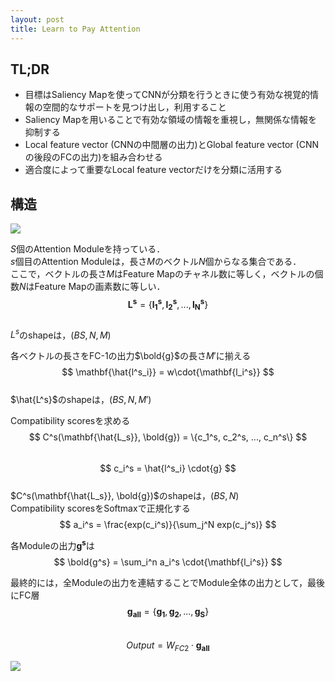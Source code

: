 ```yaml
---
layout: post
title: Learn to Pay Attention
---
```


## TL;DR
* 目標はSaliency Mapを使ってCNNが分類を行うときに使う有効な視覚的情報の空間的なサポートを見つけ出し，利用すること
* Saliency Mapを用いることで有効な領域の情報を重視し，無関係な情報を抑制する
* Local feature vector (CNNの中間層の出力)とGlobal feature vector (CNNの後段のFCの出力)を組み合わせる
* 適合度によって重要なLocal feature vectorだけを分類に活用する

## 構造
<img src="{{ site.baseurl }}/images/post/2018-05-06-Learn to Pay Attention/fig.png" />

$S$個のAttention Moduleを持っている．  
$s$個目のAttention Moduleは，長さ$M$のベクトル$N$個からなる集合である．  
ここで，ベクトルの長さ$M$はFeature Mapのチャネル数に等しく，ベクトルの個数$N$はFeature Mapの画素数に等しい．  
$$ \mathbf{L^s} = \{ \mathbf{l_1^s}, \mathbf{l_2^s}, ..., \mathbf{l_N^s} \} $$  
$L^s$のshapeは，$(BS, N, M)$  


各ベクトルの長さをFC-1の出力$\bold{g}$の長さ$M'$に揃える  
$$ \mathbf{\hat{l^s_i}} = w\cdot{\mathbf{l_i^s}} $$  
$\hat{L^s}$のshapeは，$(BS, N, M')$  

Compatibility scoresを求める  
$$ C^s(\mathbf{\hat{L_s}}, \bold{g}) = \{c_1^s, c_2^s, ..., c_n^s\} $$  
$$ c_i^s =  \hat{l^s_i} \cdot{g} $$  
$C^s(\mathbf{\hat{L_s}}, \bold{g})$のshapeは，$(BS, N)$  
Compatibility scoresをSoftmaxで正規化する  
$$ a_i^s =  \frac{exp(c_i^s)}{\sum_j^N exp(c_j^s)} $$  

各Moduleの出力$\mathbf{g^s}$は  
$$ \bold{g^s} = \sum_i^n a_i^s \cdot{\mathbf{l_i^s}} $$  

最終的には，全Moduleの出力を連結することでModule全体の出力として，最後にFC層  
$$ \mathbf{g_{all}} = \{ \mathbf{g_{1}}, \mathbf{g_{2}}, ..., \mathbf{g_{S}}\} $$  
$$ Output = W_{FC2} \cdot{\mathbf{g_{all}}} $$  
  
<img src="{{ site.baseurl }}/images/post/2018-05-06-Learn to Pay Attention/fig1.png" />

